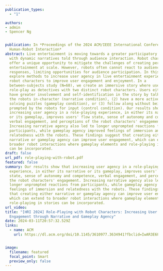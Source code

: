 ```yaml
---
publication_types:
  - "1"

authors:
- admin
- Spencer Ng


publication: In *Proceedings of the 2024 ACM/IEEE International Conference on
  Human-Robot Interaction*
abstract: Live entertainment is moving towards a greater participatory culture,
  with dynamic narratives told through audience interaction. Robot characters
  offer a unique opportunity to mitigate the challenges of creating personalized
  entertainment at scale. However, robots often cannot react to audience
  responses, limiting opportunities for audience participation. In this work, we
  explore methods to increase user agency in live entertainment experiences with
  robot characters to improve user engagement and enjoyment. In a
  between-subjects study (N=60), we create an immersive story where users
  role-play as detectives with two distinct robot characters. Users either (1)
  have greater involvement and self-identification in the story by talking with
  the robots in-character (narrative condition), (2) have a more active role in
  solving puzzles (gameplay condition), or (3) follow along without being
  prompted by the robots for input (control condition). Our results show that
  increasing user agency in a role-playing experience, in either its narrative
  or its gameplay, improves users' flow state, sense of autonomy and competence,
  verbal engagement, and perceptions of the robot characters' engagement.
  Increasing narrative agency also led to longer unprompted reactions from
  participants, while gameplay agency improved feelings of immersion and
  relatedness with the robots. These findings suggest that creating either
  narrative or gameplay agency can improve user engagement, which can extend to
  broader robot interactions where gameplay elements and role-playing in stories
  can be incorporated.
draft: false
url_pdf: role-playing-with-robot.pdf
featured: false
summary: Our results show that increasing user agency in a role-playing
  experience, in either its narrative or its gameplay, improves users' flow
  state, sense of autonomy and competence, verbal engagement, and perceptions of
  the robot characters' engagement. Increasing narrative agency also led to
  longer unprompted reactions from participants, while gameplay agency improved
  feelings of immersion and relatedness with the robots. These findings suggest
  that creating either narrative or gameplay agency can improve user engagement,
  which can extend to broader robot interactions where gameplay elements and
  role-playing in stories can be incorporated.
url_video: 
title: "[HRI 2024] Role-Playing with Robot Characters: Increasing User
  Engagement through Narrative and Gameplay Agency"
date: 2024-03-11T20:57:32.529Z
links:
  - name: ACM
    url: https://dl.acm.org/doi/10.1145/3610977.3634941?fbclid=IwAR3E6FHd9yz6VvnSjAX8XUdTtUynN0xr2D6zQygP1JTD-846hQc9kxQvflo


image:
  filename: featured
  focal_point: Smart
  preview_only: false
---
```

